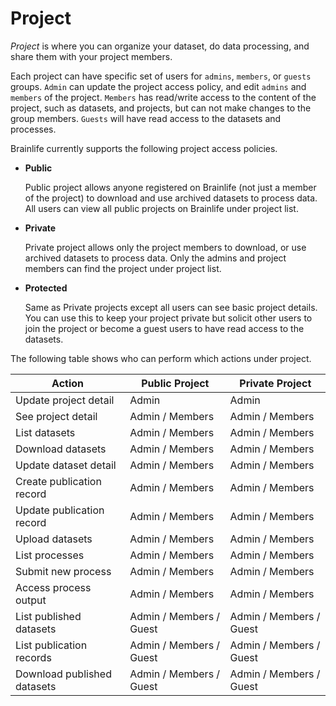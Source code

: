 # Project

*Project* is where you can organize your dataset, do data processing, and share them with your project members.

Each project can have specific set of users for `admins`, `members`, or `guests` groups. `Admin` can update the project access policy, and edit `admins` and `members` of the project. `Members` has read/write access to the content of the project, such as datasets, and projects, but can not make changes to the group members. `Guests` will have read access to the datasets and processes. 

Brainlife currently supports the following project access policies.

* **Public**

    Public project allows anyone registered on Brainlife (not just a member of the project) to download and use archived datasets to process data. All users can view all public projects on Brainlife under project list.

* **Private**

    Private project allows only the project members to download, or use archived datasets to process data. Only the admins and project members can find the project under project list.

* **Protected**

    Same as Private projects except all users can see basic project details. You can use this to keep your project private but solicit other users to join the project or become a guest users to have read access to the datasets.

The following table shows who can perform which actions under project.

| Action | Public Project | Private Project |
| ------------- | ------------- | ----- |
| Update project detail | Admin | Admin |
| See project detail | Admin / Members | Admin / Members |
| List datasets | Admin / Members | Admin / Members |
| Download datasets | Admin / Members | Admin / Members |
| Update dataset detail | Admin / Members | Admin / Members |
| Create publication record | Admin / Members | Admin / Members |
| Update publication record | Admin / Members | Admin / Members |
| Upload datasets | Admin / Members | Admin / Members |
| List processes | Admin / Members | Admin / Members |
| Submit new process | Admin / Members | Admin / Members |
| Access process output | Admin / Members | Admin / Members |
| List published datasets | Admin / Members / Guest | Admin / Members / Guest |
| List publication records | Admin / Members / Guest | Admin / Members / Guest |
| Download published datasets | Admin / Members / Guest | Admin / Members / Guest |
